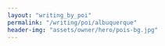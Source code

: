 ```yaml
---
layout: "writing_by_poi"
permalink: "/writing/poi/albuquerque"
header-img: "assets/owner/hero/pois-bg.jpg"
---
```

